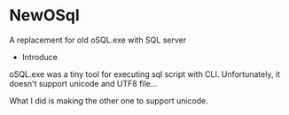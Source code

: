 # NewOSql
A replacement for old oSQL.exe with SQL server

- Introduce

oSQL.exe was a tiny tool for executing sql script with CLI. Unfortunately, it doesn't support unicode and UTF8 file...

What I did is making the other one to support unicode.
